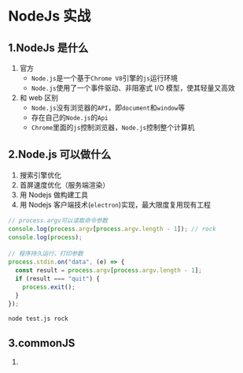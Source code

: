 # NodeJs 实战

## 1.NodeJs 是什么

1. 官方
   - `Node.js`是一个基于`Chrome V8`引擎的`js`运行环境
   - `Node.js`使用了一个事件驱动、非阻塞式 I/O 模型，使其轻量又高效
2. 和 web 区别
   - `Node.js`没有浏览器的`API`，即`document`和`window`等
   - 存在自己的`Node.js`的`Api`
   - `Chrome`里面的`js`控制浏览器，`Node.js`控制整个计算机

## 2.Node.js 可以做什么

1. 搜索引擎优化
2. 首屏速度优化（服务端渲染）
3. 用 Nodejs 做构建工具
4. 用 Nodejs 客户端技术(`electron`)实现，最大限度复用现有工程

```js
// process.argv可以读取命令参数
console.log(process.argv[process.argv.length - 1]); // rock
console.log(process);

// 程序持久运行，打印参数
process.stdin.on("data", (e) => {
  const result = process.argv[process.argv.length - 1];
  if (result === "quit") {
    process.exit();
  }
});
```

```shell
node test.js rock
```

## 3.commonJS

1. <Script/>标签加载脚本的弊端
   1. 脚本变多时，需要手动管理加载顺序
   2. 不同脚本之间的逻辑调用，需要通过全局变量的方式
   3. `NodeJS`没有`html`环境，无法写`<script/>`标签
2. 初始状态模块无导出，得到空对象，有值则为对象
   ```js
   // lib.js
   ```
   ```js
   // index.js
   var lib = require("./lib.js");
   console.log(lib); // {}
   ```
   ```js
   // lib.js
   exports.hello = "world";
   ```
   ```js
   var lib = require("./lib.js");
   console.log(lib); // { hello: 'world' }
   ```
3. `require`到的对象和`exports`导出的是同一个引用

   ```js
   // lib.js
   exports.hello = "world";

   setTimeout(() => {
     console.log(exports); // { hello: 'world', test: 'test' }
   }, 1000);
   ```

   ```js
   var lib = require("./lib.js");
   console.log(lib); // { hello: 'world' }
   lib.test = "test";
   ```

4. `module.exports`直接导出需要`require`的内容，会覆盖掉`export`变量本身

   ```js
   // lib.js
   exports.add = "add";
   module.exports = function test() {};
   setTimeout(() => {
     console.log(exports); // { add: 'add' }
   }, 1000);
   ```

   ```js
   // index.js
   var lib = require("./lib.js");
   console.log(lib); // [Function: test]
   console.log(lib.add); // undefined

   // .test挂载在了module.exports的函数上
   lib.test = "test";
   console.log(lib); // [Function: test] { test: 'test' }
   ```

## 4.npm

> Node.js 的包管理工具

1. 初始化一个 npm 包

```js
npm init
```

## 5.Node.js 内置模块

1. Node.js 内置模块流程

- ![Node.js内置模块](https://github.com/bearnew/picture/blob/master/markdown_v2/2021/nodeJS%E5%AE%9E%E6%88%98/nodejs%E8%BF%90%E8%A1%8C%E6%B5%81%E7%A8%8B.PNG?raw=true)

2. `Node.js`的事件模块

```js
const EventEmitter = require("events").EventEmitter;

class GeekTime extends EventEmitter {
  constructor() {
    super();
    setInterval(() => {
      this.emit("newlesson", { price: Math.random() * 100 });
    }, 3000);
  }
}

const geektime = new GeekTime();

geektime.addListener("newlesson", (res) => {
  console.log("newlesson come", res);
  if (res.price < 50) {
    console.log("cheap!");
  }
});
```

## 5.Node.js 的非阻塞 I/O

1. I/O 即`Input/Output`，即系统的输入/输出
2. 阻塞 I/O 和非阻塞 I/O 的区别在于系统接收输入再到输出期间，能不能接收其他输入
3. `glob`获取文件

```js
const glob = require("glob");

// 阻塞I/O
var result = glob.sync(__dirname + "/**/*");
// 非阻塞I/O
glob(__dirname + "/**/*", function (err, res) {
  result = res;
});
```

## 6.Node.js 事件循环

1. Node.js 事件循环
   - ![Node.js内置模块](https://github.com/bearnew/picture/blob/master/markdown_v2/2021/nodeJS%E5%AE%9E%E6%88%98/nodejs%E8%BF%90%E8%A1%8C%E6%B5%81%E7%A8%8B.PNG?raw=true)

## 7.HTTP

1. 一次网页请求，包含 2 次`HTTP`包交换

   - 浏览器向`HTTP`服务器发送请求`HTTP`包
   - `HTTP`服务器向浏览器返回`HTTP`包

2. HTTP 服务器作用
   - 解析进来的`HTTP`请求报文
   - 返回对应的`HTTP`返回报文

## 8.RPC 调用

1. `Remote Procedure Call`（远程过程调用）
2. 和`Ajax`有什么相同点

   - 都是两个计算机之间的网络通信
   - 需要双方约定一个数据格式

3. 和`Ajax`有什么不同点
   - 不一定使用`DNS`作为寻址服务
   - 应用层协议一般不使用`HTTP`
   - 使用基于`TCP`或`UDP`协议
4. `RPC`调用

   - 寻址/负载均衡
     - `Ajax`: 使用`DNS`进行寻址
     - `RPC`：使用特定服务进行寻址
   - `TCP`通信
     - 单工通信（永远只有一端给另一端发数据）
     - 半双工通信（同一时间只有一端给另一端发包）
     - 全双工通信（两端可以同时发包）
   - 二进制协议
     - 更小的数据包体积
     - 更快的编解码速率

5. `net`

- 全双工通信通道的搭建
  - 关键在于应用层协议需要有标记包号的字段
  - 处理以下情况，需要有标记包长的字段
    - 粘包
    - 不完整包
  - 错误处理
- server 端

  ```js
  const net = require("net");
  const server = net.createServer((socket) => {
    socket.on("data", (buffer) => {
      const id = buffer.readInt16BE();
      buffer.write(Buffer.from(data[id]));

      console.log(buffer, buffer.toString());
    });
  });

  server.listen(4000);

  const data = {
    1: "test-1",
    2: "test-2",
    3: "test-3",
    4: "test-4",
    5: "test-5",
    6: "test-6",
    7: "test-7",
    8: "test-8",
    9: "test-9",
  };

  const buffer = Buffer.alloc(4);
  buffer.writeInt16BE(data[Math.random()]);
  ```

- client 端

  ```js
  const net = require("net");
  const socket = new net.Scocket({});

  socket.connect({
    host: "127.0.0.1",
    port: 4000,
  });

  socket.write("hello world");
  ```

## 9.vm 模块

1. `vm`可以使用 v8 的`Virtual Machine contexts`动态地编译和执行代码，而代码的执行上下文是与当前进程隔离的，但是这里的隔离并不是绝对的安全，不完全等同浏览器的沙箱环境。
2. `vm`渲染模板字符串

```js
const result = `<h2>${user.name}</h2>`;
const vm = require("vm");

const templateMap = {
  templateA: `<h2>${include("templateB")}</h2>`,
  templateB: fs.readFilesync("templateB"),
};

const html = vm.runInNewContext(`${escape(result)}`, {
  user: { name: "test" },
  escape: function (markup) {
    if (!markup) return "";
    return String(html)
      .replace(/&(?!\w+;)/g, "&amp;")
      .replace(/</g, "&lt;")
      .replace(/>/g, "&gt;")
      .replace(/"/g, "&quot;")
      .replace(/'/g, "&#039;"); // IE不支持&apos, (单引号)转义
  },
  include: function (name) {
    return templateMap(name);
  },
});
```

3. `easy-socket`用于`socket`连接

## 11.Node.js 性能分析工具

1. profile

```js
node --prof entry.js
```

2. chrome devtool

```js
node --inspect-brk entry.js
```

```js
// 浏览器中
chrome://inspect/#devices
```

3. `clinic.js`

- nodejs 运行分析图表工具

## 12.代码优化

1. 文件读取操作不要放在中间件中

```js
const buffer = fs.readFileSync(__dirname + "/source/index.html");
app.use(
  mount("/", async (ctx) => {
    ctx.status = 200;
    ctx.type = "html";
    ctx.body = buffer;
  })
);
```

2. 内存优化管理

- 内存泄漏
  ```js
  const leak = [];
  app.use(
    mount("/", async (ctx) => {
      ctx.body = html;
      // 一直push不释放
      leak.push(leak);
    })
  );
  ```
- `Node.js Buffer`的内存分配策略
  - `Buffer`对应`C++`的`char[]`数组
  - `new`一个`8kb`的空间，小于`8kb`的都会分配`8kb`的`buffer`,然后后续小的`buffer`都会在前面`8kb`里面分配空间，不足，再分配新的`8KB`的空间

3.

## 13.Node.js C++插件

1. 将计算量转移到 C++进行

- 收益：C++运算比`javaScript`更快的部分
- 成本：C++变量和 V8 变量的转换

## 14.多进程优化

1. 使用子进程

```js
// master.js
const cp = require("child_process");
const child_process = cp.fork(__dirname + "/child.js");

child_process.send("haha");
child_process.on("message", (str) => {
  console.log("parent", str);
});
```

```js
// child.js
process.on("message", (str) => {
  console.log("child", str);
  process.send("hehe");
});
```

2. 使用子线程

- `worker_threads`
